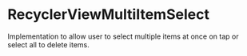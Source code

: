 # RecyclerViewMultiItemSelect


Implementation to allow user to select multiple items at once on tap or select all to delete items. 

